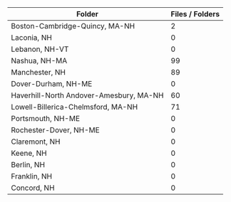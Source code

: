 | Folder                                  |   Files / Folders |
|-----------------------------------------|-------------------|
| Boston-Cambridge-Quincy, MA-NH          |                 2 |
| Laconia, NH                             |                 0 |
| Lebanon, NH-VT                          |                 0 |
| Nashua, NH-MA                           |                99 |
| Manchester, NH                          |                89 |
| Dover-Durham, NH-ME                     |                 0 |
| Haverhill-North Andover-Amesbury, MA-NH |                60 |
| Lowell-Billerica-Chelmsford, MA-NH      |                71 |
| Portsmouth, NH-ME                       |                 0 |
| Rochester-Dover, NH-ME                  |                 0 |
| Claremont, NH                           |                 0 |
| Keene, NH                               |                 0 |
| Berlin, NH                              |                 0 |
| Franklin, NH                            |                 0 |
| Concord, NH                             |                 0 |